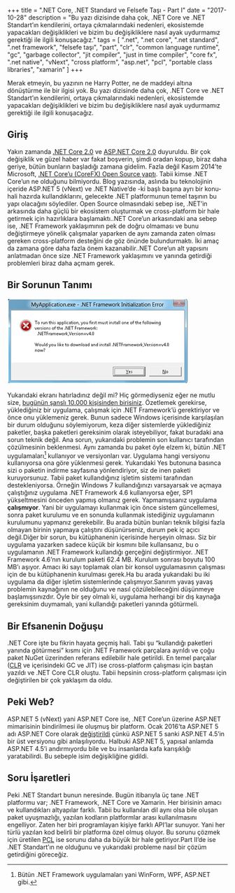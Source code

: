 +++
title = ".NET Core, .NET Standard ve Felsefe Taşı - Part I"
date = "2017-10-28"
description = "Bu yazı dizisinde daha çok, .NET Core ve .NET Standart’ın kendilerini, ortaya çıkmalarındaki nedenleri, ekosistemde yapacakları değişiklikleri ve bizim bu değişikliklere nasıl ayak uydurmamız gerektiği ile ilgili konuşacağız."
tags = [
    ".net",
    ".net core",
    ".net standard",
    ".net framework",
    "felsefe taşı",
    "part",
    "clr",
    "common language runtime",
    "gc",
    "garbage collector",
    "jit compiler",
    "just in time compiler",
    "core fx",
    ".net native",
    "vNext",
    "cross platform",
    "asp.net",
    "pcl",
    "portable class libraries",
    "xamarin"
]
+++

Merak etmeyin, bu yazının ne Harry Potter, ne de maddeyi altına dönüştürme ile bir ilgisi yok. Bu yazı dizisinde daha çok, .NET Core ve .NET Standart’ın kendilerini, ortaya çıkmalarındaki nedenleri, ekosistemde yapacakları değişiklikleri ve bizim bu değişikliklere nasıl ayak uydurmamız gerektiği ile ilgili konuşacağız.

## Giriş

Yakın zamanda [.NET Core 2.0](https://blogs.msdn.microsoft.com/dotnet/2017/08/14/announcing-net-core-2-0/) ve [ASP.NET Core 2.0](https://blogs.msdn.microsoft.com/webdev/2017/08/14/announcing-asp-net-core-2-0/) duyuruldu. Bir çok değişiklik ve güzel haber var fakat boşverin, şimdi oradan kopup, biraz daha geriye, bütün bunların başladığı zamana gidelim. Fazla değil Kasım 2014’te Microsoft, [.NET Core’u (CoreFX) Open Source yaptı](https://blogs.msdn.microsoft.com/dotnet/2014/11/12/net-core-is-open-source/). Tabii kimse .NET Core’un ne olduğunu bilmiyordu. Blog yazısında, aslında bu teknolojinin içeride ASP.NET 5 (vNext) ve .NET Native’de -ki başlı başına ayrı bir konu- hali hazırda kullandıklarını, gelecekte .NET platformunun temel taşının bu yapı olacağını söylediler. Open Source olmasındaki sebep ise, .NET’in arkasında daha güçlü bir ekosistem oluşturmak ve cross-platform bir hale getirmek için hazırlıklara başlamaktı..NET Core’un arkasındaki ana sebep ise, .NET Framework yaklaşımının pek de doğru olmaması ve bunu değiştirmeye yönelik çalışmalar yaparken de aynı zamanda zaten olması gereken cross-platform desteğini de göz önünde bulundurmaktı. İki amaç da zamana göre daha fazla önem kazanabilir..NET Core’un alt yapısını anlatmadan önce size .NET Framework yaklaşımını ve yanında getirdiği problemleri biraz daha açmam gerek.

## Bir Sorunun Tanımı

![Hiç hoş değil...](./images/dotnet-framework-summarized.png)

Yukarıdaki ekranı hatırladınız değil mi? Hiç görmediyseniz eğer ne mutlu size, [bugünün şanslı 10.000 kişisinden birisiniz](https://xkcd.com/1053/). Özetlemek gerekirse, yüklediğiniz bir uygulama, çalışmak için .NET Framework’ü gerektiriyor ve önce onu yüklemeniz gerek. Bunun sadece Windows içerisinde karşılaşılan bir durum olduğunu söylemiyorum, keza diğer sistemlerde yüklediğiniz paketler, başka paketleri gereksinim olarak isteyebiliyor, fakat buradaki ana sorun teknik değil. Ana sorun, yukarıdaki problemin son kullanıcı tarafından çözülmesinin beklenmesi. Aynı zamanda bu paket öyle elzem ki, bütün .NET uygulamaları[^1] kullanıyor ve versiyonları var. Uygulama hangi versiyonu kullanıyorsa ona göre yüklenmesi gerek. Yukarıdaki Yes butonuna basınca sizi o paketin indirme sayfasına yönlendiriyor, siz de inen paketi kuruyorsunuz. Tabii paket kullandığınız işletim sistemi tarafından destekleniyorsa. Örneğin Windows 7 kullandığınızı varsayarsak ve açmaya çalıştığınız uygulama .NET Framework 4.6 kullanıyorsa eğer, SP1 yükseltmesini önceden yapmış olmanız gerek. Yapmamışsanız uygulama **çalışmıyor**. Yani bir uygulamayı kullanmak için önce sistem güncellemesi, sonra paket kurulumu ve en sonunda kullanmak istediğiniz uygulamanın kurulumunu yapmanız gerekebilir. Bu arada bütün bunları teknik bilgisi fazla olmayan birinin yapmaya çalıştını düşünürseniz, durum pek iç açıcı değil.Diğer bir sorun, bu kütüphanenin içerisinde herşeyin olması. Siz bir uygulama yazarken sadece küçük bir kısmını bile kullansanız, bu o uygulamanın .NET Framework kullandığı gerçeğini değiştirmiyor. .NET Framework 4.6’nın kurulum paketi 62.4 MB. Kurulum sonrası boyutu 100 MB’ı aşıyor. Amacı iki sayı toplamak olan bir konsol uygulamasının çalışması için de bu kütüphanenin kurulması gerek.Ha bu arada yukarıdaki bu iki uygulama da diğer işletim sistemlerinde çalışmıyor.Sanırım yavaş yavaş problemin kaynağının ne olduğunu ve nasıl çözülebileceğini düşünmeye başlamışsınızdır. Öyle bir şey olmalı ki, uygulama herhangi bir dış kaynağa gereksinim duymamalı, yani kullandığı paketleri yanında götürmeli.

[^1]: Bütün .NET Framework uygulamaları yani WinForm, WPF, ASP.NET gibi.

## Bir Efsanenin Doğuşu

.NET Core işte bu fikrin hayata geçmiş hali. Tabi şu “kullandığı paketleri yanında götürmesi” kısmı için .NET Framework parçalara ayrıldı ve çoğu paket NuGet üzerinden referans edilebilir hale getirildi. En temel parçalar ([CLR](https://github.com/dotnet/coreclr) ve içerisindeki GC ve JIT) ise cross-platform çalışması için baştan yazıldı ve .NET Core CLR oluştu. Tabii hepsinin cross-platform çalışması için değiştirilen bir çok yaklaşım da oldu.

## Peki Web?

ASP.NET 5 (vNext) yani ASP.NET Core ise, .NET Core’un üzerine ASP.NET mimarisinin bindirilmesi ile oluşmuş bir platform. Ocak 2016’ta ASP.NET 5 adı ASP.NET Core olarak [değiştirildi](https://www.hanselman.com/blog/ASPNET5IsDeadIntroducingASPNETCore10AndNETCore10.aspx) çünkü ASP.NET  5 sanki ASP.NET 4.5’in bir üst versiyonu gibi anlaşılıyordu. Halbuki ASP.NET 5,  yapısal anlamda ASP.NET 4.5’i andırmıyordu bile ve bu insanlarda kafa karışıklığı yaratabilirdi. Bu sebeple isim değişikliğine gidildi.

## Soru İşaretleri

Peki .NET Standart bunun neresinde. Bugün itibarıyla üç tane .NET platformu var; .NET Framework, .NET Core ve Xamarin. Her birisinin amacı ve kullandıkları altyapılar farklı. Tabii bu kullanılan dil aynı olsa bile oluşan paket uyuşmazlığı, yazılan kodların platformlar arası kullanılmasını engelliyor. Zaten her biri programlayan kişiye farklı API’lar sunuyor. Yani her türlü yazılan kod belirli bir platforma özel olmuş oluyor. Bu sorunu çözmek için üretilen [PCL](https://docs.microsoft.com/en-us/dotnet/standard/cross-platform/cross-platform-development-with-the-portable-class-library) ise sorunu daha da büyük bir hale getiriyor.Part II’de ise .NET Standart’ın ne olduğunu ve yukarıdaki probleme nasıl bir çözüm getirdiğini göreceğiz.